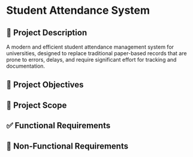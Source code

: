 # Student Attendance System

## 🧾 Project Description

A modern and efficient student attendance management system for universities, designed to replace traditional paper-based records that are prone to errors, delays, and require significant effort for tracking and documentation.

## 🎯 Project Objectives

<!-- Add your project objectives here -->

## 📌 Project Scope

<!-- Define the scope of the project here -->

## ✅ Functional Requirements

<!-- List the functional requirements here -->

## 🚫 Non-Functional Requirements

<!-- List the non-functional requirements here -->